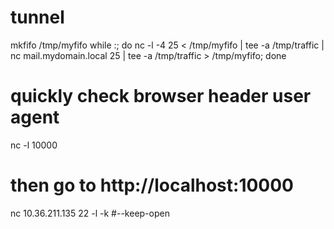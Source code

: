# tunnel
mkfifo /tmp/myfifo
while :; do nc -l -4 25 < /tmp/myfifo | tee -a /tmp/traffic | nc mail.mydomain.local 25 | tee -a /tmp/traffic > /tmp/myfifo; done


# quickly check browser header user agent
nc -l 10000
# then go to http://localhost:10000 

nc 10.36.211.135 22 -l -k #--keep-open
